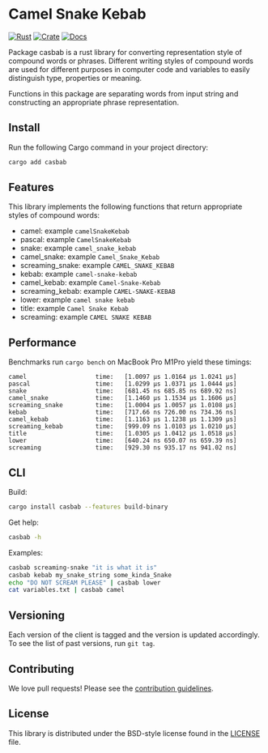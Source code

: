 # Camel Snake Kebab

[![Rust](https://github.com/janos/casbab-rs/actions/workflows/rust.yml/badge.svg)](https://github.com/janos/casbab-rs/actions/workflows/rust.yml)
[![Crate](https://img.shields.io/crates/v/casbab.svg)](https://crates.io/crates/casbab)
[![Docs](https://docs.rs/casbab/badge.svg)](https://docs.rs/casbab)

Package casbab is a rust library for converting representation style of compound words or phrases. Different writing styles of compound words are used for different purposes in computer code and variables to easily distinguish type, properties or meaning.

Functions in this package are separating words from input string and constructing an appropriate phrase representation.

## Install

Run the following Cargo command in your project directory:

```sh
cargo add casbab
```

## Features

This library implements the following functions that return appropriate styles of compound words:

- camel: example `camelSnakeKebab`
- pascal: example `CamelSnakeKebab`
- snake: example `camel_snake_kebab`
- camel_snake: example `Camel_Snake_Kebab`
- screaming_snake: example `CAMEL_SNAKE_KEBAB`
- kebab: example `camel-snake-kebab`
- camel_kebab: example `Camel-Snake-Kebab`
- screaming_kebab: example `CAMEL-SNAKE-KEBAB`
- lower: example `camel snake kebab`
- title: example `Camel Snake Kebab`
- screaming: example `CAMEL SNAKE KEBAB`

## Performance

Benchmarks run `cargo bench` on MacBook Pro M1Pro yield these timings:

```
camel                   time:   [1.0097 µs 1.0164 µs 1.0241 µs]
pascal                  time:   [1.0299 µs 1.0371 µs 1.0444 µs]
snake                   time:   [681.45 ns 685.85 ns 689.92 ns]
camel_snake             time:   [1.1460 µs 1.1534 µs 1.1606 µs]
screaming_snake         time:   [1.0004 µs 1.0057 µs 1.0108 µs]
kebab                   time:   [717.66 ns 726.00 ns 734.36 ns]
camel_kebab             time:   [1.1163 µs 1.1238 µs 1.1309 µs]
screaming_kebab         time:   [999.09 ns 1.0103 µs 1.0210 µs]
title                   time:   [1.0305 µs 1.0412 µs 1.0518 µs]
lower                   time:   [640.24 ns 650.07 ns 659.39 ns]
screaming               time:   [929.30 ns 935.17 ns 941.02 ns]
```

## CLI

Build:

```sh
cargo install casbab --features build-binary
```

Get help:

```sh
casbab -h
```

Examples:

```sh
casbab screaming-snake "it is what it is"
casbab kebab my_snake_string some_kinda_Snake
echo "DO NOT SCREAM PLEASE" | casbab lower
cat variables.txt | casbab camel
```

## Versioning

Each version of the client is tagged and the version is updated accordingly.
To see the list of past versions, run `git tag`.

## Contributing

We love pull requests! Please see the [contribution guidelines](CONTRIBUTING.md).

## License

This library is distributed under the BSD-style license found in the [LICENSE](LICENSE) file.
